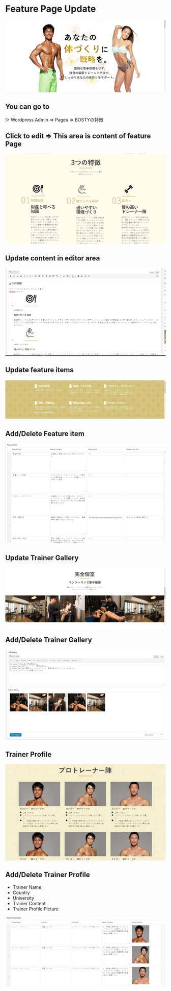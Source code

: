 # Feature Page Update

![feature](_media/feature.png)

## You can go to 

!> Wordpress Admin => Pages => BOSTYの特徴

## Click to edit => This area is content of feature Page

![feature-1](_media/feature-1.png)

## Update content in editor area

![feature-2](_media/feature-2.png)

## Update feature items 

![feature-3](_media/feature-3.png)

## Add/Delete Feature item

![feature-4](_media/feature-4.png)

## Update Trainer Gallery

![feature-trainer-gallery](_media/feature-trainer-gallery.png)

## Add/Delete Trainer Gallery

![feature-trainer-gallery-1](_media/feature-trainer-gallery-1.png)

## Trainer Profile

![feature-trainer-profile](_media/feature-trainer-profile.png)

## Add/Delete Trainer Profile

* Trainer Name
* Country
* University
* Trainer Content
* Trainer Profile Picture

![feature-trainer-profile-1](_media/feature-trainer-profile-1.png)